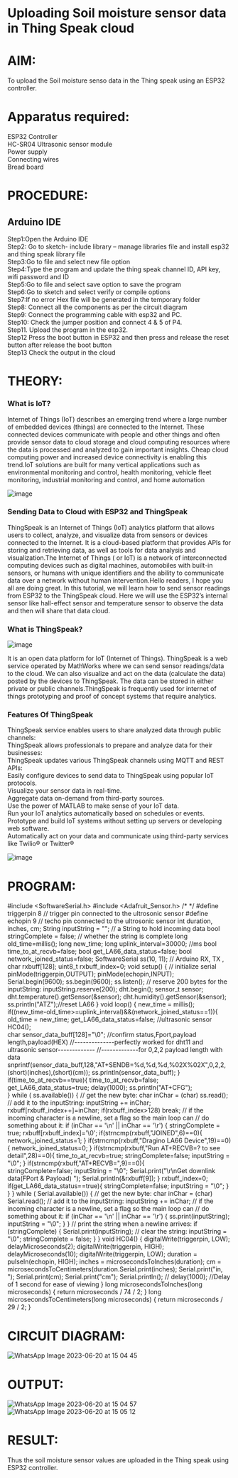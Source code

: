 # Uploading Soil moisture sensor data in Thing Speak cloud

# AIM:
To upload the Soil moisture senso data in the Thing speak using an ESP32 controller.

# Apparatus required:
ESP32 Controller  </br>
HC-SR04 Ultrasonic sensor module </br>
Power supply </br>
Connecting wires </br>
Bread board </br>

# PROCEDURE:
## Arduino IDE
Step1:Open the Arduino IDE </br>
Step2: Go to sketch- include library – manage libraries file and install esp32 and thing speak library file </br>
Step3:Go to file and select new file option </br>
Step4:Type the program and update the thing speak channel ID, API key, wifi password and ID </br>
Step5:Go to file and select save option to save the program </br>
Step6:Go to sketch and select verify or compile options </br>
Step7:If no error Hex file will be generated in the temporary folder </br>
Step8: Connect all the components as per the circuit diagram </br>
Step9: Connect the programming cable with esp32 and PC.  </br>
Step10: Check the jumper position and connect 4 & 5 of P4.  </br>
Step11. Upload the program in the esp32. </br>
Step12 Press the boot button in ESP32 and then press and release the reset button after release the boot button </br>
Step13 Check the output in the cloud </br>

# THEORY:

### What is IoT?

Internet of Things (IoT) describes an emerging trend where a large number of embedded devices (things) are connected to the Internet. These connected devices communicate with people and other things and often provide sensor data to cloud storage and cloud computing resources where the data is processed and analyzed to gain important insights. Cheap cloud computing power and increased device connectivity is enabling this trend.IoT solutions are built for many vertical applications such as environmental monitoring and control, health monitoring, vehicle fleet monitoring, industrial monitoring and control, and home automation

![image](https://user-images.githubusercontent.com/71547910/235334044-c01d4261-d46f-4f62-b07f-72a7b6fce5d5.png)

### Sending Data to Cloud with ESP32 and ThingSpeak

ThingSpeak is an Internet of Things (IoT) analytics platform that allows users to collect, analyze, and visualize data from sensors or devices connected to the Internet. It is a cloud-based platform that provides APIs for storing and retrieving data, as well as tools for data analysis and visualization.The Internet of Things ( or IoT) is a network of interconnected computing devices such as digital machines, automobiles with built-in sensors, or humans with unique identifiers and the ability to communicate data over a network without human intervention.Hello readers, I hope you all are doing great. In this tutorial, we will learn how to send sensor readings from ESP32 to the ThingSpeak cloud. Here we will use the ESP32’s internal sensor like hall-effect sensor and temperature sensor to observe the data and then will share that data cloud.

### What is ThingSpeak?

![image](https://user-images.githubusercontent.com/71547910/235333909-29d2e831-9fe5-4afd-b18d-f1e5d2e32518.png)

It is an open data platform for IoT (Internet of Things). ThingSpeak is a web service operated by MathWorks where we can send sensor readings/data to the cloud. We can also visualize and act on the data (calculate the data) posted by the devices to ThingSpeak. The data can be stored in either private or public channels.ThingSpeak is frequently used for internet of things prototyping and proof of concept systems that require analytics.

### Features Of ThingSpeak

ThingSpeak service enables users to share analyzed data through public channels: </br>
ThingSpeak allows professionals to prepare and analyze data for their businesses: </br>
ThingSpeak updates various ThingSpeak channels using MQTT and REST APIs: </br>
Easily configure devices to send data to ThingSpeak using popular IoT protocols. </br>
Visualize your sensor data in real-time. </br>
Aggregate data on-demand from third-party sources. </br>
Use the power of MATLAB to make sense of your IoT data. </br>
Run your IoT analytics automatically based on schedules or events. </br>
Prototype and build IoT systems without setting up servers or developing web software.</br>
Automatically act on your data and communicate using third-party services like Twilio® or Twitter®</br>

![image](https://user-images.githubusercontent.com/71547910/235334056-3ba9579f-2f62-43b1-a714-8fde6cf9ef32.png)


# PROGRAM:
#include <SoftwareSerial.h>
  #include <Adafruit_Sensor.h>
/*
  */
    #define triggerpin 8                 // trigger pin connected to the ultrosonic sensor 
       #define echopin 9                   // techo pin connected to the ultrosonic sensor 
      int duration, inches, cm;
        String inputString = "";         // a String to hold incoming data
        bool stringComplete = false;     // whether the string is complete
         long old_time=millis();
         long new_time;
         long uplink_interval=30000;      //ms
         bool time_to_at_recvb=false;
         bool get_LA66_data_status=false;
         bool network_joined_status=false;
         SoftwareSerial ss(10, 11);       // Arduino RX, TX ,
       char rxbuff[128];
         uint8_t rxbuff_index=0;
       void setup() {
        // initialize serial
        pinMode(triggerpin,OUTPUT);
        pinMode(echopin,INPUT);
        Serial.begin(9600);
       ss.begin(9600);
        ss.listen();
        // reserve 200 bytes for the inputString:
       inputString.reserve(200);
       dht.begin();
        sensor_t sensor;
       dht.temperature().getSensor(&sensor);
       dht.humidity().getSensor(&sensor);
      ss.println("ATZ");//reset LA66
       }
    void loop() {
    new_time = millis();
    if((new_time-old_time>=uplink_interval)&&(network_joined_status==1)){
    old_time = new_time;
    get_LA66_data_status=false;
    //ultrasonic sensor
   HC04();    
      char sensor_data_buff[128]="\0";
      //confirm status,Fport,payload length,payload(HEX)
      //--------------perfectly worked for dht11 and ultrasonic sensor-------------
         //-------------for 0,2,2 payload length with data 
           snprintf(sensor_data_buff,128,"AT+SENDB=%d,%d,%d,%02X%02X",0,2,2,(short)(inches),(short)(cm));
         ss.println(sensor_data_buff);
        }
     if(time_to_at_recvb==true){
        time_to_at_recvb=false;
     get_LA66_data_status=true;
       delay(1000);
ss.println("AT+CFG");    
  }
while ( ss.available()) {
// get the new byte:
char inChar = (char) ss.read();
// add it to the inputString:
inputString += inChar;
rxbuff[rxbuff_index++]=inChar;
if(rxbuff_index>128)
break;
// if the incoming character is a newline, set a flag so the main loop can
// do something about it:
if (inChar == '\n' || inChar == '\r') {
  stringComplete = true;
  rxbuff[rxbuff_index]='\0';
  if(strncmp(rxbuff,"JOINED",6)==0){
    network_joined_status=1;
  }
  if(strncmp(rxbuff,"Dragino LA66 Device",19)==0){
    network_joined_status=0;
  }
  if(strncmp(rxbuff,"Run AT+RECVB=? to see detail",28)==0){
    time_to_at_recvb=true;
    stringComplete=false;
    inputString = "\0";
  }
  if(strncmp(rxbuff,"AT+RECVB=",9)==0){       
    stringComplete=false;
    inputString = "\0";
    Serial.print("\r\nGet downlink data(FPort & Payload) ");
    Serial.println(&rxbuff[9]);
  }
  rxbuff_index=0;
  if(get_LA66_data_status==true){
    stringComplete=false;
    inputString = "\0";
  }
  }
  }
   while ( Serial.available()) {
// get the new byte:
char inChar = (char) Serial.read();
// add it to the inputString:
inputString += inChar;
// if the incoming character is a newline, set a flag so the main loop can
// do something about it:
if (inChar == '\n' || inChar == '\r') {
  ss.print(inputString);
  inputString = "\0";
   }
 }
 // print the string when a newline arrives:
 if (stringComplete) {
Serial.print(inputString);
// clear the string:
inputString = "\0";
stringComplete = false;
 }
}
  void HC04()
 {
    digitalWrite(triggerpin, LOW);
     delayMicroseconds(2);
     digitalWrite(triggerpin, HIGH);
      delayMicroseconds(10);
     digitalWrite(triggerpin, LOW);
     duration = pulseIn(echopin, HIGH);
     inches = microsecondsToInches(duration);
     cm = microsecondsToCentimeters(duration.Serial.print(inches);
    Serial.print("in, ");
    Serial.print(cm);
    Serial.print("cm");
    Serial.println();
  //  delay(1000); //Delay of 1 second for ease of viewing
   }
long microsecondsToInches(long microseconds) {
  return microseconds / 74 / 2;
  }
long microsecondsToCentimeters(long microseconds) {
   return microseconds / 29 / 2;
    }

# CIRCUIT DIAGRAM:
![WhatsApp Image 2023-06-20 at 15 04 45](https://github.com/21005291/Soil-moisture-monitoring-using-Thing-speak/assets/112933167/60b7d0dc-ba51-42dc-ac8e-225f374fecca)


# OUTPUT:
![WhatsApp Image 2023-06-20 at 15 04 57](https://github.com/21005291/Soil-moisture-monitoring-using-Thing-speak/assets/112933167/1225ba6e-890c-41c2-a58a-98d64ca00406)
![WhatsApp Image 2023-06-20 at 15 05 12](https://github.com/21005291/Soil-moisture-monitoring-using-Thing-speak/assets/112933167/3f620e65-c62e-4b06-9517-ecaeb299ded2)



# RESULT:
Thus the soil moisture sensor values are uploaded in the Thing speak using ESP32 controller.

